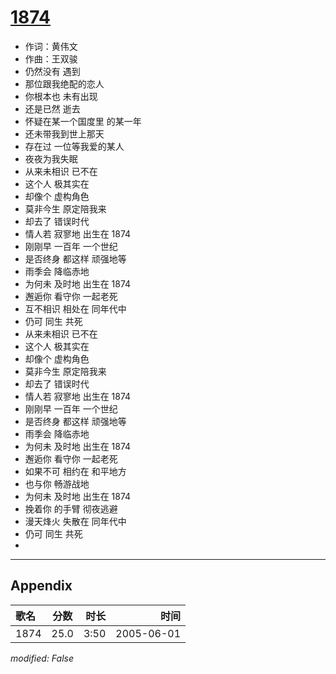 # [1874](https://music.163.com/song?id=66226)

* 作词：黄伟文
* 作曲：王双骏
* 仍然没有 遇到
* 那位跟我绝配的恋人
* 你根本也 未有出现
* 还是已然 逝去
* 怀疑在某一个国度里 的某一年
* 还未带我到世上那天
* 存在过 一位等我爱的某人
* 夜夜为我失眠
* 从来未相识 已不在
* 这个人 极其实在
* 却像个 虚构角色
* 莫非今生 原定陪我来
* 却去了 错误时代
* 情人若 寂寥地 出生在 1874
* 刚刚早 一百年 一个世纪
* 是否终身 都这样 顽强地等
* 雨季会 降临赤地
* 为何未 及时地 出生在 1874
* 邂逅你 看守你 一起老死
* 互不相识 相处在 同年代中
* 仍可 同生 共死
* 从来未相识 已不在
* 这个人 极其实在
* 却像个 虚构角色
* 莫非今生 原定陪我来
* 却去了 错误时代
* 情人若 寂寥地 出生在 1874
* 刚刚早 一百年 一个世纪
* 是否终身 都这样 顽强地等
* 雨季会 降临赤地
* 为何未 及时地 出生在 1874
* 邂逅你 看守你 一起老死
* 如果不可 相约在 和平地方
* 也与你 畅游战地
* 为何未 及时地 出生在 1874
* 挽着你 的手臂 彻夜逃避
* 漫天烽火 失散在 同年代中
* 仍可 同生 共死
* 


---

## Appendix

|歌名|分数|时长|时间|
|:---|:---:|---:|---:|
|1874|25.0|3:50|2005-06-01

*modified: False*